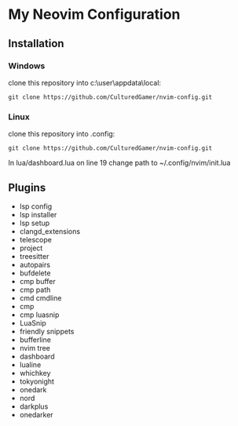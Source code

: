 # My Neovim Configuration

## Installation

### Windows
clone this repository into c:\user\appdata\local:

    git clone https://github.com/CulturedGamer/nvim-config.git
    
### Linux 
clone this repository into .config:

    git clone https://github.com/CulturedGamer/nvim-config.git
    
In lua/dashboard.lua on line 19 change path to ~/.config/nvim/init.lua

## Plugins

- lsp config
- lsp installer
- lsp setup
- clangd_extensions
- telescope
- project
- treesitter
- autopairs
- bufdelete
- cmp buffer
- cmp path
- cmd cmdline
- cmp
- cmp luasnip
- LuaSnip
- friendly snippets
- bufferline
- nvim tree
- dashboard
- lualine
- whichkey
- tokyonight
- onedark
- nord
- darkplus
- onedarker
